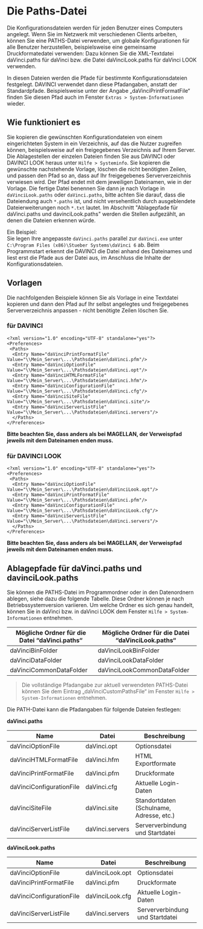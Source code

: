 #	Die Paths-Datei

Die Konfigurationsdateien werden für jeden Benutzer eines Computers angelegt. Wenn Sie im Netzwerk mit verschiedenen Clients arbeiten, können Sie eine PATHS-Datei verwenden, um globale Konfigurationen für alle Benutzer herzustellen, beispielsweise eine gemeinsame Druckformatedatei verwenden: Dazu können Sie die XML-Textdatei daVinci.paths für daVinci bzw. die Datei daVinciLook.paths für daVinci LOOK verwenden. 

In diesen Dateien werden die Pfade für bestimmte Konfigurationsdateien festgelegt. DAVINCI verwendet dann diese Pfadangaben, anstatt der Standardpfade. Beispielsweise unter der Angabe „daVinciPrintFormatFile“ finden Sie diesen Pfad auch im Fenster `Extras > System-Informationen` wieder.

## Wie funktioniert es

Sie kopieren die gewünschten Konfigurationdateien von einem eingerichteten System in ein Verzeichnis, auf das die Nutzer zugreifen können, beispielsweise auf ein freigegebenes Verzeichnis auf Ihrem Server. Die Ablagestellen der einzelen Dateien finden Sie aus DAVINCI oder DAVINCI LOOK heraus unter `Hilfe > Systeminfo`. Sie kopieren die gewünschte nachstehende Vorlage, löschen die nicht benötigten Zeilen, und passen den Pfad so an, dass auf Ihr freigegebenes Serververzeichnis verwiesen wird. Der Pfad endet mit dem jeweiligen Dateinamen, wie in der Vorlage.
Die fertige Datei benennen Sie dann je nach Vorlage in `daVinciLook.paths` oder `daVinci.paths`, bitte achten Sie darauf, dass die Dateiendung auch `*.paths` ist, und nicht versehentlich durch ausgeblendete Dateierweiterungen noch `*.txt` lautet. 
Im Abschnitt "Ablagepfade für daVinci.paths und davinciLook.paths" werden die Stellen aufgezählt, an denen die Dateien erkennen würde. 

Ein Beispiel:<br/> Sie legen Ihre angepasste `daVinci.paths` parallel zur `daVinci.exe` unter `C:\Program Files (x86)\Stueber Systems\daVinci 6` ab. Beim Programmstart erkennt die DAVINCI die Datei anhand des Dateinames und liest erst die Pfade aus der Datei aus, im Anschluss die Inhalte der Konfigurationsdateien. 

## Vorlagen 

Die nachfolgenden Beispiele können Sie als Vorlage in eine Textdatei kopieren und dann den Pfad auf Ihr selbst angelegtes und freigegebenes Serververzeichnis anpassen - nicht benötigte Zeilen löschen Sie.

### für DAVINCI

```
<?xml version="1.0" encoding="UTF-8" standalone="yes"?>
<Preferences>
 <Paths>
  <Entry Name="daVinciPrintFormatFile" Value="\\Mein_Server\...\Pathsdateien\daVinci.pfm"/>
  <Entry Name="daVinciOptionFile" Value="\\Mein_Server\...\Pathsdateien\daVinci.opt"/>
  <Entry Name="daVinciHTMLFormatFile" Value="\\Mein_Server\...\Pathsdateien\daVinci.hfm"/>
  <Entry Name="daVinciConfigurationFile" Value="\\Mein_Server\...\Pathsdateien\daVinci.cfg"/>
  <Entry Name="daVinciSiteFile" Value="\\Mein_Server\...\Pathsdateien\daVinci.site"/>
  <Entry Name="daVinciServerListFile" Value="\\Mein_Server\...\Pathsdateien\daVinci.servers"/>
  </Paths>
</Preferences>
```

**Bitte beachten Sie, dass anders als bei MAGELLAN, der Verweispfad jeweils mit dem Dateinamen enden muss.**

### für DAVINCI LOOK

```
<?xml version="1.0" encoding="UTF-8" standalone="yes"?>
<Preferences>
 <Paths>
  <Entry Name="daVinciOptionFile" Value="\\Mein_Server\...\Pathsdateien\daVinciLook.opt"/>
  <Entry Name="daVinciPrintFormatFile" Value="\\Mein_Server\...\Pathsdateien\daVinci.pfm"/>
  <Entry Name="daVinciConfigurationFile" Value="\\Mein_Server\...\Pathsdateien\daVinciLook.cfg"/>
  <Entry Name="daVinciServerListFile" Value="\\Mein_Server\...\Pathsdateien\daVinci.servers"/>
  </Paths>
</Preferences>
```

**Bitte beachten Sie, dass anders als bei MAGELLAN, der Verweispfad jeweils mit dem Dateinamen enden muss.**

## Ablagepfade für daVinci.paths und davinciLook.paths

Sie können die PATHS-Datei im Programmordner oder in den Datenordnern ablegen, siehe dazu die folgende Tabelle. Diese Ordner können je nach Betriebssystemversion variieren. Um welche Ordner es sich genau handelt, können Sie in daVinci bzw. in daVinci LOOK dem Fenster `Hilfe > System-Informationen` entnehmen.

Mögliche Ordner für die Datei “daVinci.paths“ |Mögliche Ordner für die Datei “daVinciLook.paths“ 
---|---
daVinciBinFolder	|daVinciLookBinFolder
daVinciDataFolder	|daVinciLookDataFolder
daVinciCommonDataFolder	|daVinciLookCommonDataFolder

> Die vollständige Pfadangabe zur aktuell verwendeten PATHS-Datei können Sie dem Eintrag „daVinciCustomPathsFile“ im Fenster `Hilfe > System-Informationen` entnehmen.

Die PATH-Datei kann die Pfadangaben für folgende Dateien festlegen:

**daVinci.paths**

Name|Datei|Beschreibung
---|---|---
daVinciOptionFile|daVinci.opt|Optionsdatei
daVinciHTMLFormatFile|daVinci.hfm|HTML Exportformate
daVinciPrintFormatFile|daVinci.pfm|Druckformate
daVinciConfigurationFile|daVinci.cfg|Aktuelle Login-Daten
daVinciSiteFile	|daVinci.site|Standortdaten (Schulname, Adresse, etc.)
daVinciServerListFile|daVinci.servers|Serververbindung und Startdatei

**daVinciLook.paths**

Name	|Datei	|Beschreibung
---|---|---
daVinciOptionFile|	daVinciLook.opt |	Optionsdatei
daVinciPrintFormatFile	|daVinci.pfm |	Druckformate
daVinciConfigurationFile	|daVinciLook.cfg|	Aktuelle Login-Daten
daVinciServerListFile|	daVinci.servers|	Serververbindung und Startdatei
